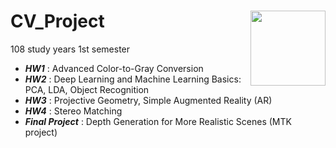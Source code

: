 # CV_Project <img src="man/figures/logo.svg" align="right" alt="" width="120" />
108 study years 1st semester


* ***HW1*** : Advanced Color-to-Gray Conversion
* ***HW2*** : Deep Learning and Machine Learning Basics: PCA, LDA, Object Recognition
* ***HW3*** : Projective Geometry, Simple Augmented Reality (AR)
* ***HW4*** : Stereo Matching
* ***Final Project*** : Depth Generation for More Realistic Scenes (MTK project)
